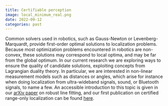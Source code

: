 ```yaml
---
title: Certifiable perception
image: local_minimum_real.png
date: 2022-09-12
categories: past
--- 
```


Common solvers used in robotics, such as Gauss-Newton or Levenberg-Marquardt, provide first-order optimal solutions to localization problems. Because most optimization problems encountered in robotics are non-convex, these solutions may correspond to local optima, and may be far from the global optimum. In our current research we are exploring ways to ensure the quality of candidate solutions, exploiting concepts from Lagrangian duality theory. In particular, we are interested in non-linear measurement models such as distances or angles, which arise for instance when doing localization from ultra-wideband signals, sound, or Bluetooth signals, to name a few. An accessible  introduction to this topic is given in our [arXiv paper](https://arxiv.org/pdf/2206.05082.pdf) on robust line fitting, and our first publication on certified range-only localization can be found [here](https://arxiv.org/abs/2209.04266). 
